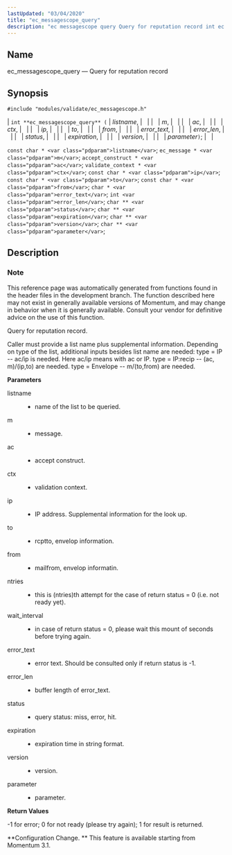```yaml
---
lastUpdated: "03/04/2020"
title: "ec_messagescope_query"
description: "ec messagescope query Query for reputation record int ec messagescope query listname m ac ctx ip to from error text error len status expiration version parameter const char listname ec message m accept construct ac validate context ctx const char ip const char to const char from char error text..."
---
```


<a name="apis.ec_messagescope_query"></a> 
## Name

ec_messagescope_query — Query for reputation record

## Synopsis

`#include "modules/validate/ec_messagescope.h"`

| `int **ec_messagescope_query** (` | <var class="pdparam">listname</var>, |   |
|   | <var class="pdparam">m</var>, |   |
|   | <var class="pdparam">ac</var>, |   |
|   | <var class="pdparam">ctx</var>, |   |
|   | <var class="pdparam">ip</var>, |   |
|   | <var class="pdparam">to</var>, |   |
|   | <var class="pdparam">from</var>, |   |
|   | <var class="pdparam">error_text</var>, |   |
|   | <var class="pdparam">error_len</var>, |   |
|   | <var class="pdparam">status</var>, |   |
|   | <var class="pdparam">expiration</var>, |   |
|   | <var class="pdparam">version</var>, |   |
|   | <var class="pdparam">parameter</var>`)`; |   |

`const char * <var class="pdparam">listname</var>`;
`ec_message * <var class="pdparam">m</var>`;
`accept_construct * <var class="pdparam">ac</var>`;
`validate_context * <var class="pdparam">ctx</var>`;
`const char * <var class="pdparam">ip</var>`;
`const char * <var class="pdparam">to</var>`;
`const char * <var class="pdparam">from</var>`;
`char * <var class="pdparam">error_text</var>`;
`int <var class="pdparam">error_len</var>`;
`char ** <var class="pdparam">status</var>`;
`char ** <var class="pdparam">expiration</var>`;
`char ** <var class="pdparam">version</var>`;
`char ** <var class="pdparam">parameter</var>`;<a name="idp57526880"></a> 
## Description

### Note

This reference page was automatically generated from functions found in the header files in the development branch. The function described here may not exist in generally available versions of Momentum, and may change in behavior when it is generally available. Consult your vendor for definitive advice on the use of this function.

Query for reputation record.

Caller must provide a list name plus supplemental information. Depending on type of the list, additional inputs besides list name are needed: type = IP -- ac/ip is needed. Here ac/ip means with ac or IP. type = IP:recip -- (ac, m)/(ip,to) are needed. type = Envelope -- m/(to,from) are needed.

**<a name="idp57530512"></a> Parameters**

<dl class="variablelist">

<dt>listname</dt>

<dd>

- name of the list to be queried.

</dd>

<dt>m</dt>

<dd>

- message.

</dd>

<dt>ac</dt>

<dd>

- accept construct.

</dd>

<dt>ctx</dt>

<dd>

- validation context.

</dd>

<dt>ip</dt>

<dd>

- IP address. Supplemental information for the look up.

</dd>

<dt>to</dt>

<dd>

- rcptto, envelop information.

</dd>

<dt>from</dt>

<dd>

- mailfrom, envelop informatin.

</dd>

<dt>ntries</dt>

<dd>

- this is (ntries)th attempt for the case of return status = 0 (i.e. not ready yet).

</dd>

<dt>wait_interval</dt>

<dd>

- in case of return status = 0, please wait this mount of seconds before trying again.

</dd>

<dt>error_text</dt>

<dd>

- error text. Should be consulted only if return status is -1.

</dd>

<dt>error_len</dt>

<dd>

- buffer length of error_text.

</dd>

<dt>status</dt>

<dd>

- query status: miss, error, hit.

</dd>

<dt>expiration</dt>

<dd>

- expiration time in string format.

</dd>

<dt>version</dt>

<dd>

- version.

</dd>

<dt>parameter</dt>

<dd>

- parameter.

</dd>

</dl>

**<a name="idp57559456"></a> Return Values**

-1 for error; 0 for not ready (please try again); 1 for result is returned.

**Configuration Change. ** This feature is available starting from Momentum 3.1.
